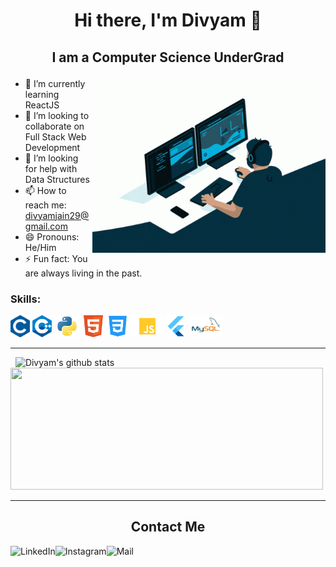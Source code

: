 # <p align="center">Hi there, I'm Divyam 👋</p>
## <p align="center">I am a Computer Science UnderGrad</p>
<!-- ![](https://komarev.com/ghpvc/?username=divyam29) -->

<img width=373.5 height=279.75 src="logos/coding.gif" align="right"></img>

- 🌱 I’m currently learning ReactJS
- 👯 I’m looking to collaborate on Full Stack Web Development
- 🤔 I’m looking for help with Data Structures
- 📫 How to reach me: divyamjain29@gmail.com
- 😄 Pronouns: He/Him
- ⚡ Fun fact: You are always living in the past.

<h3>Skills:</h3>
<p float="left">
<img height="35" title="C" alt="C" src="logos/c.png"/>
<img height="35" alt="C++" title="C++" src="logos/cpp.png"/>
<img height="35" alt="Python" title="Python" src="logos/python.png"/>
<img height="35" alt="HTML5" title="HTML5" src="logos/HTML5.png"/>
<img height="35" alt="CSS3" title="CSS3" src="logos/CSS3.png"/>
<img height="35" alt="JS" title="JS" src="logos/JS.png"/>
<img height="35" alt="Flutter" title="FLUTTER" src="logos/flutter.png"/>
<img height="35" alt="MySQL" title="MYSQL" src="logos/mysql.png"/>
</p>
<hr>

<p>
&nbsp&nbsp<img src="https://github-readme-stats.vercel.app/api?username=divyam29&show_icons=true&include_all_commits=true&theme=react" alt="Divyam's github stats" /> 
<img width=500 height=195 src="https://github-readme-stats.vercel.app/api/top-langs/?username=divyam29&layout=compact&theme=react" />
</p>

<hr>
<h2 align="center">Contact Me</h2>
<p align="center">
<a target="_blank" href="https://www.linkedin.com/in/divyam-jain-b61440141/"><img align="left" title="LinkedIn" alt="LinkedIn" height="35px" src="logos/linkedin" /></a>
<a target="_blank" href="https://www.instagram.com/_divyam_29/"><img align="left" title="Instagram" alt="Instagram" height="35px" src="logos/instagram" /></a>
<a target="_blank" href="mailto:divyamjain29@gmail.com"><img align="left" title="Mail" alt="Mail" height="35px" src="logos/Gmail" /></a>
</p>
